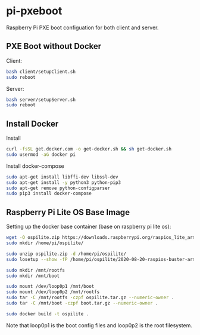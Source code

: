 # pi-pxeboot
Raspberry Pi PXE boot configuation for both client and server.

## PXE Boot without Docker
Client:
```bash
bash client/setupClient.sh
sudo reboot
```
Server:
```bash
bash server/setupServer.sh
sudo reboot
```

## Install Docker
Install
```bash
curl -fsSL get.docker.com -o get-docker.sh && sh get-docker.sh
sudo usermod -aG docker pi
```

Install docker-compose
```bash
sudo apt-get install libffi-dev libssl-dev
sudo apt-get install -y python3 python-pip3
sudo apt-get remove python-configparser
sudo pip3 install docker-compose
```

## Raspberry Pi Lite OS Base Image
Setting up the docker base container (base on raspberry pi lite os):
```bash
wget -O ospilite.zip https://downloads.raspberrypi.org/raspios_lite_armhf_latest
sudo mkdir /home/pi/ospilite/

sudo unzip ospilite.zip -d /home/pi/ospilite/
sudo losetup --show -fP /home/pi/ospilite/2020-08-20-raspios-buster-armhf-lite.img

sudo mkdir /mnt/rootfs
sudo mkdir /mnt/boot

sudo mount /dev/loop0p1 /mnt/boot
sudo mount /dev/loop0p2 /mnt/rootfs
sudo tar -C /mnt/rootfs -czpf ospilite.tar.gz --numeric-owner .
sudo tar -C /mnt/boot -czpf boot.tar.gz --numeric-owner .

sudo docker build -t ospilite .
```
Note that loop0p1 is the boot config files and loop0p2 is the root filesystem.